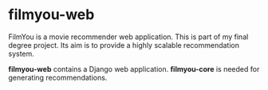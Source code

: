 filmyou-web
=====================

FilmYou is a movie recommender web application. This is part of my final degree project.
Its aim is to provide a highly scalable recommendation system.

**filmyou-web** contains a Django web application. **filmyou-core** is needed for generating recommendations.
